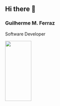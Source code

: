 ## Hi there 👋

### Guilherme M. Ferraz
Software Developer

<!--
**Gui-Ferraz/Gui-Ferraz** is a ✨ _special_ ✨ repository because its `README.md` (this file) appears on your GitHub profile.

Here are some ideas to get you started:

- 🔭 I’m currently working on ...
- 🌱 I’m currently learning ...
- 👯 I’m looking to collaborate on ...
- 🤔 I’m looking for help with ...
- 💬 Ask me about ...
- 📫 How to reach me: ...
- ⚡ Fun fact: ...
-->

<div align="left">
  <img width="41%" height="195px" src="https://github-readme-stats.vercel.app/api/top-langs/?username=Gui-Ferraz&layout=compact&hide_border=true&title_color=8f00ff&text_color=ffffff&bg_color=0d1117" />
 </div>
